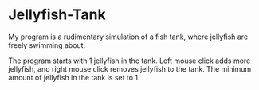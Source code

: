 # Jellyfish-Tank
 My program is a rudimentary simulation of a fish tank, where jellyfish are freely swimming about.
 
 The program starts with 1 jellyfish in the tank.
 Left mouse click adds more jellyfish, and right mouse click removes jellyfish to the tank.
 The minimum amount of jellyfish in the tank is set to 1.
